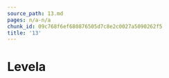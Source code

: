 ```yaml
---
source_path: 13.md
pages: n/a-n/a
chunk_id: 09c768f6ef680876505d7c8e2c0027a5090262f5
title: '13'
---
```

# Levela
